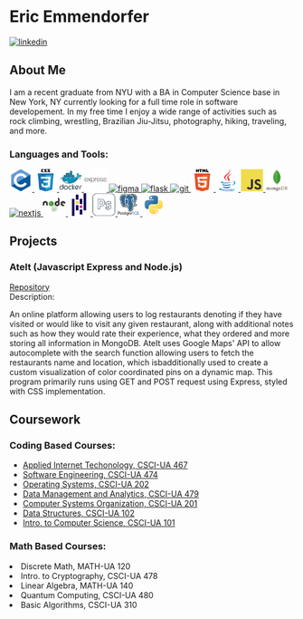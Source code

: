 
# Eric Emmendorfer
[![linkedin](https://img.shields.io/badge/linkedin-0A66C2?style=for-the-badge&logo=linkedin&logoColor=white)](https://www.linkedin.com/in/eric-emmendorfer-582173193/)


## About Me
I am a recent graduate from NYU with a BA in Computer Science base in New York, NY currently looking for a full time role in software developement. In my free time I enjoy a wide range of activities such as rock climbing, wrestling, Brazilian Jiu-Jitsu, photography, hiking, traveling, and more.


<h3 align="left">Languages and Tools:</h3>
<p align="left"> <a href="https://www.cprogramming.com/" target="_blank" rel="noreferrer"> <img src="https://raw.githubusercontent.com/devicons/devicon/master/icons/c/c-original.svg" alt="c" width="40" height="40"/> </a> <a href="https://www.w3schools.com/css/" target="_blank" rel="noreferrer"> <img src="https://raw.githubusercontent.com/devicons/devicon/master/icons/css3/css3-original-wordmark.svg" alt="css3" width="40" height="40"/> </a> <a href="https://www.docker.com/" target="_blank" rel="noreferrer"> <img src="https://raw.githubusercontent.com/devicons/devicon/master/icons/docker/docker-original-wordmark.svg" alt="docker" width="40" height="40"/> </a> <a href="https://expressjs.com" target="_blank" rel="noreferrer"> <img src="https://raw.githubusercontent.com/devicons/devicon/master/icons/express/express-original-wordmark.svg" alt="express" width="40" height="40"/> </a> <a href="https://www.figma.com/" target="_blank" rel="noreferrer"> <img src="https://www.vectorlogo.zone/logos/figma/figma-icon.svg" alt="figma" width="40" height="40"/> </a> <a href="https://flask.palletsprojects.com/" target="_blank" rel="noreferrer"> <img src="https://www.vectorlogo.zone/logos/pocoo_flask/pocoo_flask-icon.svg" alt="flask" width="40" height="40"/> </a> <a href="https://git-scm.com/" target="_blank" rel="noreferrer"> <img src="https://www.vectorlogo.zone/logos/git-scm/git-scm-icon.svg" alt="git" width="40" height="40"/> </a> <a href="https://www.w3.org/html/" target="_blank" rel="noreferrer"> <img src="https://raw.githubusercontent.com/devicons/devicon/master/icons/html5/html5-original-wordmark.svg" alt="html5" width="40" height="40"/> </a> <a href="https://www.java.com" target="_blank" rel="noreferrer"> <img src="https://raw.githubusercontent.com/devicons/devicon/master/icons/java/java-original.svg" alt="java" width="40" height="40"/> </a> <a href="https://developer.mozilla.org/en-US/docs/Web/JavaScript" target="_blank" rel="noreferrer"> <img src="https://raw.githubusercontent.com/devicons/devicon/master/icons/javascript/javascript-original.svg" alt="javascript" width="40" height="40"/> </a> <a href="https://www.mongodb.com/" target="_blank" rel="noreferrer"> <img src="https://raw.githubusercontent.com/devicons/devicon/master/icons/mongodb/mongodb-original-wordmark.svg" alt="mongodb" width="40" height="40"/> </a> <a href="https://nextjs.org/" target="_blank" rel="noreferrer"> <img src="https://cdn.worldvectorlogo.com/logos/nextjs-2.svg" alt="nextjs" width="40" height="40"/> </a> <a href="https://nodejs.org" target="_blank" rel="noreferrer"> <img src="https://raw.githubusercontent.com/devicons/devicon/master/icons/nodejs/nodejs-original-wordmark.svg" alt="nodejs" width="40" height="40"/> </a> <a href="https://pandas.pydata.org/" target="_blank" rel="noreferrer"> <img src="https://raw.githubusercontent.com/devicons/devicon/2ae2a900d2f041da66e950e4d48052658d850630/icons/pandas/pandas-original.svg" alt="pandas" width="40" height="40"/> </a> <a href="https://www.photoshop.com/en" target="_blank" rel="noreferrer"> <img src="https://raw.githubusercontent.com/devicons/devicon/master/icons/photoshop/photoshop-line.svg" alt="photoshop" width="40" height="40"/> </a> <a href="https://www.postgresql.org" target="_blank" rel="noreferrer"> <img src="https://raw.githubusercontent.com/devicons/devicon/master/icons/postgresql/postgresql-original-wordmark.svg" alt="postgresql" width="40" height="40"/> </a> <a href="https://www.python.org" target="_blank" rel="noreferrer"> <img src="https://raw.githubusercontent.com/devicons/devicon/master/icons/python/python-original.svg" alt="python" width="40" height="40"/> </a> </p>

## Projects
### AteIt (Javascript Express and Node.js)
[Repository](https://github.com/ericemmendorfer/AteIt)    
Description:  

An online platform allowing users to log restaurants denoting if they have visited or would like to visit any given restaurant, along with additional notes such as how they would rate their experience, what they ordered and more storing all information in MongoDB. AteIt uses Google Maps' API to allow autocomplete with the search function allowing users to fetch the restaurants name and location, which isbadditionally used to create a custom visualization of color coordinated pins on a dynamic map. This program primarily runs using GET and POST request using Express, styled with CSS implementation.

## Coursework
### Coding Based Courses:
<ul>
<li> <a href="https://github.com/ericemmendorfer/Applied-Internet-Technologies">Applied Internet Techonology, CSCI-UA 467</a> </li>
<li><a href="https://github.com/ericemmendorfer/Software-Engineering">Software Engineering, CSCI-UA 474</a></li>
<li><a href="https://github.com/ericemmendorfer/Operating-Systems">Operating Systems, CSCI-UA 202</a></li>
<li><a href="https://github.com/ericemmendorfer/Data-Management-and-Analytics/blob/main/README.md">Data Management and Analytics, CSCI-UA 479</a></li>
<li><a href="https://github.com/ericemmendorfer/Computer-Systems-Organization"> Computer Systems Organization, CSCI-UA 201</a></li>
<li><a href="https://github.com/ericemmendorfer/Data-Structures">Data Structures, CSCI-UA 102</a></li>
<li><a href="https://github.com/ericemmendorfer/Intro-to-computer-science">Intro. to Computer Science, CSCI-UA 101</a></li>


</ul>

### Math Based Courses:  
<li> Discrete Math, MATH-UA 120</li>
<li> Intro. to Cryptography, CSCI-UA 478 </li>
<li> Linear Algebra, MATH-UA 140 </li>
<li> Quantum Computing, CSCI-UA 480</li>
<li> Basic Algorithms, CSCI-UA 310</li>

